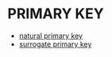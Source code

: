 # PRIMARY KEY


* [natural primary key](https://en.wikipedia.org/wiki/Natural_key)
* [surrogate primary key](https://en.wikipedia.org/wiki/Surrogate_key)



